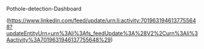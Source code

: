 
Pothole-detection-Dashboard


(https://www.linkedin.com/feed/update/urn:li:activity:7019631946137755648?updateEntityUrn=urn%3Ali%3Afs_feedUpdate%3A%28V2%2Curn%3Ali%3Aactivity%3A7019631946137755648%29)
